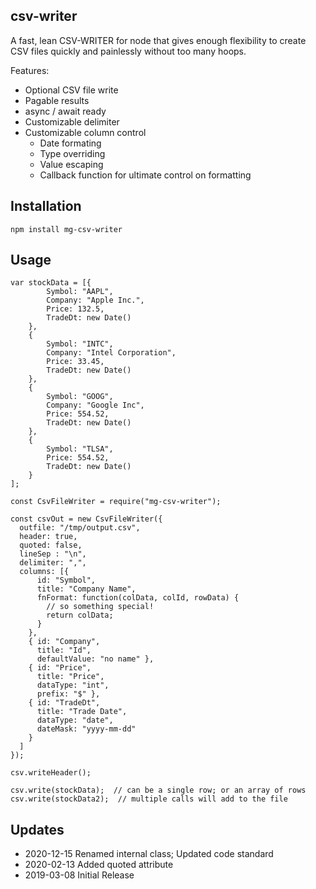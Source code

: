 ## csv-writer

A fast, lean CSV-WRITER for node that gives enough flexibility to create CSV files quickly and painlessly without too many hoops.

Features:

* Optional CSV file write
* Pagable results
* async / await ready
* Customizable delimiter
* Customizable column control
  * Date formating
  * Type overriding
  * Value escaping
  * Callback function for ultimate control on formatting

## Installation

```
npm install mg-csv-writer
```

## Usage

```
var stockData = [{
		Symbol: "AAPL",
		Company: "Apple Inc.",
		Price: 132.5,
		TradeDt: new Date()
	},
	{
		Symbol: "INTC",
		Company: "Intel Corporation",
		Price: 33.45,
		TradeDt: new Date()
	},
	{
		Symbol: "GOOG",
		Company: "Google Inc",
		Price: 554.52,
		TradeDt: new Date()
	},
	{
		Symbol: "TLSA",
		Price: 554.52,
		TradeDt: new Date()
	}
];

const CsvFileWriter = require("mg-csv-writer");

const csvOut = new CsvFileWriter({
  outfile: "/tmp/output.csv",
  header: true,
  quoted: false,
  lineSep : "\n",
  delimiter: ",",
  columns: [{
      id: "Symbol",
      title: "Company Name",
      fnFormat: function(colData, colId, rowData) {
        // so something special!
        return colData;
      }
    },
    { id: "Company",
      title: "Id",
      defaultValue: "no name" },
    { id: "Price",
      title: "Price",
      dataType: "int",
      prefix: "$" },
    { id: "TradeDt",
      title: "Trade Date",
      dataType: "date",
      dateMask: "yyyy-mm-dd"
    }
  ]
});

csv.writeHeader();

csv.write(stockData);  // can be a single row; or an array of rows
csv.write(stockData2);  // multiple calls will add to the file
```


## Updates

* 2020-12-15 Renamed internal class; Updated code standard
* 2020-02-13 Added quoted attribute
* 2019-03-08 Initial Release
